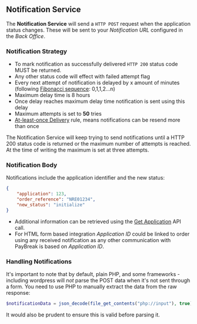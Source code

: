 ## Notification Service

The **Notification Service** will send a `HTTP POST` request when the application status changes. These will be sent to your *Notification URL* configured in the *Back Office*.

### Notification Strategy

- To mark notification as successfully delivered `HTTP 200` status code MUST be returned.
- Any other status code will effect with failed attempt flag
- Every next attempt of notification is delayed by x amount of minutes (following [Fibonacci sequence](https://en.wikipedia.org/wiki/Fibonacci_number): 0,1,1,2...n)
- Maximum delay time is 8 hours
- Once delay reaches maximum delay time notification is sent using this delay
- Maximum attempts is set to **50** tries
- [At-least-once Delivery](http://www.cloudcomputingpatterns.org/at_least_once_delivery/) rule, means notifications can be resend more than once

The Notification Service will keep trying to send notifications until a HTTP 200 status code is returned or the maximum number of attempts is reached. At the time of writing the maximum is set at three attempts.

### Notification Body
Notifications include the application identifier and the new status:

```json
{
    "application": 123,
    "order_reference": "NRE01234",
    "new_status": "initialize"
}
```

- Additional information can be retrieved using the [Get Application](api/#get-an-application) API call.
- For HTML form based integration *Application ID* could be linked to order using any received notification as any other communication with PayBreak is based on *Application ID*.

### Handling Notifications
It's important to note that by default, plain PHP, and some frameworks - including wordpress will _not_ parse the POST data when it's not sent through a form. You need to use PHP to manually extract the data from the raw response:  

```php
$notificationData = json_decode(file_get_contents("php://input"), true);
```

It would also be prudent to ensure this is valid before parsing it.
